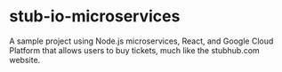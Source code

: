 # stub-io-microservices
A sample project using Node.js microservices, React, and Google Cloud Platform that allows users to buy tickets, much like the stubhub.com website.